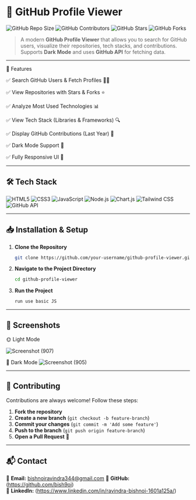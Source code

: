 
# 🚀 GitHub Profile Viewer

![GitHub Repo Size](https://img.shields.io/github/repo-size/bish9oi/github-profile-viewer?style=for-the-badge)
![GitHub Contributors](https://img.shields.io/github/contributors/bish9oi/github-profile-viewer?style=for-the-badge)
![GitHub Stars](https://img.shields.io/github/stars/bish9oi/github-profile-viewer?style=for-the-badge)
![GitHub Forks](https://img.shields.io/github/forks/bish9oi/github-profile-viewer?style=for-the-badge)


> A modern **GitHub Profile Viewer** that allows you to search for GitHub users, visualize their repositories, tech stacks, and contributions. Supports **Dark Mode** and uses **GitHub API** for fetching data.

---

🎯 Features

✅ Search GitHub Users & Fetch Profiles 🧑‍💻

✅ View Repositories with Stars & Forks ⭐

✅ Analyze Most Used Technologies 📊

✅ View Tech Stack (Libraries & Frameworks) 🔍

✅ Display GitHub Contributions (Last Year) 📅

✅ Dark Mode Support 🌙

✅ Fully Responsive UI 📱

---

## 🛠 Tech Stack

![HTML5](https://img.shields.io/badge/HTML5-E34F26?style=for-the-badge&logo=html5&logoColor=white)
![CSS3](https://img.shields.io/badge/CSS3-1572B6?style=for-the-badge&logo=css3&logoColor=white)
![JavaScript](https://img.shields.io/badge/JavaScript-F7DF1E?style=for-the-badge&logo=javascript&logoColor=black)
![Node.js](https://img.shields.io/badge/Node.js-339933?style=for-the-badge&logo=nodedotjs&logoColor=white)
![Chart.js](https://img.shields.io/badge/Chart.js-F57846?style=for-the-badge&logo=chartdotjs&logoColor=white)
![Tailwind CSS](https://img.shields.io/badge/Tailwind_CSS-38B2AC?style=for-the-badge&logo=tailwind-css&logoColor=white)
![GitHub API](https://img.shields.io/badge/GitHub_API-181717?style=for-the-badge&logo=github&logoColor=white)

---

## 📥 Installation & Setup

1. **Clone the Repository**
   ```bash
   git clone https://github.com/your-username/github-profile-viewer.git
   ```
2. **Navigate to the Project Directory**
   ```bash
   cd github-profile-viewer
   ```
3. **Run the Project**
   ```bash
   run use basic JS
   ```

---

## 📸 Screenshots

🌞 Light Mode 

 ![Screenshot (907)](https://github.com/user-attachments/assets/eaffa0b9-f9d2-4203-af25-b17c06d34ef7)

 🌙 Dark Mode 
 ![Screenshot (905)](https://github.com/user-attachments/assets/ea2a1239-dc69-49cd-a59c-c048d268df51)


---

## 🤝 Contributing

Contributions are always welcome! Follow these steps:

1. **Fork the repository**
2. **Create a new branch** (`git checkout -b feature-branch`)
3. **Commit your changes** (`git commit -m 'Add some feature'`)
4. **Push to the branch** (`git push origin feature-branch`)
5. **Open a Pull Request** 🚀

---



## 📬 Contact

📧 **Email:** bishnoiravindra344@gmail.com 
🔗 **GitHub:** (https://github.com/bish9oi)  
🔗 **LinkedIn:** (https://www.linkedin.com/in/ravindra-bishnoi-1601a125a/)

